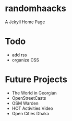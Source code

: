randomhaacks
============

A Jekyll Home Page



Todo
====
* add rss
* organize CSS


Future Projects
===============
* The World in Georgian
* OpenStreetCasts
* OSM Warden
* HOT Activities Video
* Open Cities Dhaka

